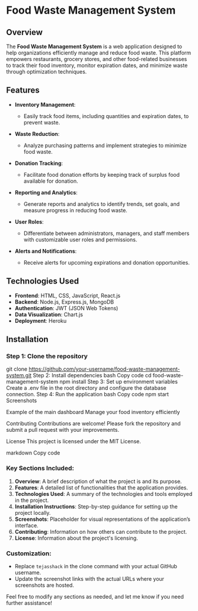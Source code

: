 # Food Waste Management System

## Overview
The **Food Waste Management System** is a web application designed to help organizations efficiently manage and reduce food waste. This platform empowers restaurants, grocery stores, and other food-related businesses to track their food inventory, monitor expiration dates, and minimize waste through optimization techniques.

## Features
- **Inventory Management**: 
  - Easily track food items, including quantities and expiration dates, to prevent waste.
  
- **Waste Reduction**: 
  - Analyze purchasing patterns and implement strategies to minimize food waste.
  
- **Donation Tracking**: 
  - Facilitate food donation efforts by keeping track of surplus food available for donation.
  
- **Reporting and Analytics**: 
  - Generate reports and analytics to identify trends, set goals, and measure progress in reducing food waste.
  
- **User Roles**: 
  - Differentiate between administrators, managers, and staff members with customizable user roles and permissions.
  
- **Alerts and Notifications**: 
  - Receive alerts for upcoming expirations and donation opportunities.

## Technologies Used
- **Frontend**: HTML, CSS, JavaScript, React.js
- **Backend**: Node.js, Express.js, MongoDB
- **Authentication**: JWT (JSON Web Tokens)
- **Data Visualization**: Chart.js
- **Deployment**: Heroku

## Installation

### Step 1: Clone the repository

git clone https://github.com/your-username/food-waste-management-system.git
Step 2: Install dependencies
bash
Copy code
cd food-waste-management-system
npm install
Step 3: Set up environment variables
Create a .env file in the root directory and configure the database connection.
Step 4: Run the application
bash
Copy code
npm start
Screenshots

Example of the main dashboard
Manage your food inventory efficiently

Contributing
Contributions are welcome! Please fork the repository and submit a pull request with your improvements.

License
This project is licensed under the MIT License.

markdown
Copy code

### Key Sections Included:
1. **Overview**: A brief description of what the project is and its purpose.
2. **Features**: A detailed list of functionalities that the application provides.
3. **Technologies Used**: A summary of the technologies and tools employed in the project.
4. **Installation Instructions**: Step-by-step guidance for setting up the project locally.
5. **Screenshots**: Placeholder for visual representations of the application’s interface.
6. **Contributing**: Information on how others can contribute to the project.
7. **License**: Information about the project's licensing.

### Customization:
- Replace `tejasshack` in the clone command with your actual GitHub username.
- Update the screenshot links with the actual URLs where your screenshots are hosted.

Feel free to modify any sections as needed, and let me know if you need further assistance!





